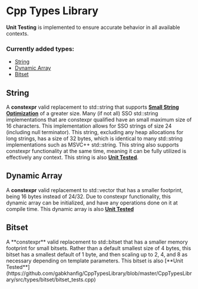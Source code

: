 # Cpp Types Library

**Unit Testing** is implemented to ensure accurate behavior in all available contexts.

<h3>Currently added types:</h3>

- [String](https://github.com/gabkhanfig/CppTypesLibrary/tree/master/CppTypesLibrary/src/types/string)
- [Dynamic Array](https://github.com/gabkhanfig/CppTypesLibrary/tree/master/CppTypesLibrary/src/types/array)
- [Bitset](https://github.com/gabkhanfig/CppTypesLibrary/tree/master/CppTypesLibrary/src/types/bitset)

<h2>String</h2>

A **constexpr** valid replacement to std::string that supports [**Small String Optimization**](https://blogs.msmvps.com/gdicanio/2016/11/17/the-small-string-optimization/) of a greater size. Many (if not all) SSO std::string implementations that are constexpr qualified have an small maximum size of 16 characters. This implementation allows for SSO strings of size 24 (including null terminator). This string, excluding any heap allocations for long strings, has a size of 32 bytes, which is identical to many std::string implementations such as MSVC++ std::string. This string also supports constexpr functionality at the same time, meaning it can be fully utilized is effectively any context. This string is also [**Unit Tested**](https://github.com/gabkhanfig/CppTypesLibrary/blob/master/CppTypesLibrary/src/types/string/string_unit_tests.cpp).

<h2>Dynamic Array</h2>

A **constexpr** valid replacement to std::vector that has a smaller footprint, being 16 bytes instead of 24/32. Due to constexpr functionality, this dynamic array can be initialized, and have any operations done on it at compile time. This dynamic array is also [**Unit Tested**](https://github.com/gabkhanfig/CppTypesLibrary/blob/master/CppTypesLibrary/src/types/array/dynamic_array_tests.cpp)

<h2>Bitset</h2>
A **constexpr** valid replacement to std::bitset that has a smaller memory footprint for small bitsets. Rather than a default smallest size of 4 bytes, this bitset has a smallest default of 1 byte, and then scaling up to 2, 4, and 8 as necessary depending on template parameters. This bitset is also [**Unit Tested**](https://github.com/gabkhanfig/CppTypesLibrary/blob/master/CppTypesLibrary/src/types/bitset/bitset_tests.cpp)
